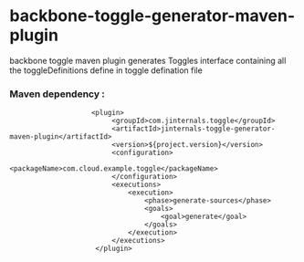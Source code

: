 # backbone-toggle-generator-maven-plugin

backbone toggle maven plugin generates Toggles interface containing all the toggleDefinitions define in toggle defination file

### Maven dependency :

                        <plugin>
                             <groupId>com.jinternals.toggle</groupId>
                             <artifactId>jinternals-toggle-generator-maven-plugin</artifactId>
                             <version>${project.version}</version>
                             <configuration>
                                 <packageName>com.cloud.example.toggle</packageName>
                             </configuration>
                             <executions>
                                 <execution>
                                     <phase>generate-sources</phase>
                                     <goals>
                                         <goal>generate</goal>
                                     </goals>
                                 </execution>
                             </executions>
                         </plugin>
